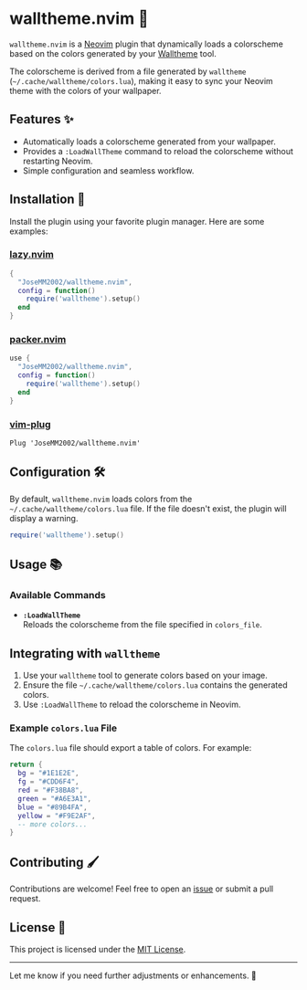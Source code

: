 # walltheme.nvim 🌈

`walltheme.nvim` is a [Neovim](https://neovim.io/) plugin that dynamically loads a colorscheme based on the colors generated by your [Walltheme](https://github.com/JoseMM2002/walltheme) tool.

The colorscheme is derived from a file generated by `walltheme` (`~/.cache/walltheme/colors.lua`), making it easy to sync your Neovim theme with the colors of your wallpaper.

## Features ✨

- Automatically loads a colorscheme generated from your wallpaper.
- Provides a `:LoadWallTheme` command to reload the colorscheme without restarting Neovim.
- Simple configuration and seamless workflow.

## Installation 🚀

Install the plugin using your favorite plugin manager. Here are some examples:

### [lazy.nvim](https://github.com/folke/lazy.nvim)

```lua
{
  "JoseMM2002/walltheme.nvim",
  config = function()
    require('walltheme').setup()
  end
}
```

### [packer.nvim](https://github.com/wbthomason/packer.nvim)

```lua
use {
  "JoseMM2002/walltheme.nvim",
  config = function()
    require('walltheme').setup()
  end
}
```

### [vim-plug](https://github.com/junegunn/vim-plug)

```vim
Plug 'JoseMM2002/walltheme.nvim'
```

## Configuration 🛠️

By default, `walltheme.nvim` loads colors from the `~/.cache/walltheme/colors.lua` file. If the file doesn't exist, the plugin will display a warning.

```lua
require('walltheme').setup()
```

## Usage 📚

### Available Commands

- **`:LoadWallTheme`**  
  Reloads the colorscheme from the file specified in `colors_file`.

## Integrating with `walltheme`

1. Use your `walltheme` tool to generate colors based on your image.
2. Ensure the file `~/.cache/walltheme/colors.lua` contains the generated colors.
3. Use `:LoadWallTheme` to reload the colorscheme in Neovim.

### Example `colors.lua` File

The `colors.lua` file should export a table of colors. For example:

```lua
return {
  bg = "#1E1E2E",
  fg = "#CDD6F4",
  red = "#F38BA8",
  green = "#A6E3A1",
  blue = "#89B4FA",
  yellow = "#F9E2AF",
  -- more colors...
}
```

## Contributing 🖌️

Contributions are welcome! Feel free to open an [issue](https://github.com/your-username/walltheme.nvim/issues) or submit a pull request.

## License 📄

This project is licensed under the [MIT License](./LICENSE).

---

Let me know if you need further adjustments or enhancements. 🚀
